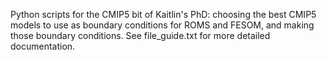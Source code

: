 Python scripts for the CMIP5 bit of Kaitlin's PhD: choosing the best CMIP5 models to use as boundary conditions for ROMS and FESOM, and making those boundary conditions. See file_guide.txt for more detailed documentation.